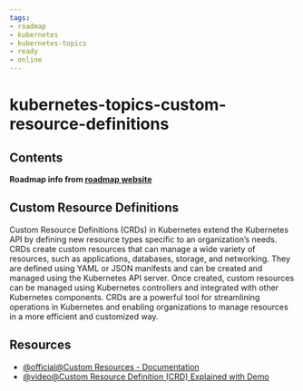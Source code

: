 ```yaml
---
tags:
- roadmap
- kubernetes
- kubernetes-topics
- ready
- online
---
```


# kubernetes-topics-custom-resource-definitions

## Contents

__Roadmap info from [roadmap website](https://roadmap.sh/kubernetes/kubernetes-advanced-topics/custom-resource-definitions)__

## Custom Resource Definitions

Custom Resource Definitions (CRDs) in Kubernetes extend the Kubernetes API by defining new resource types specific to an organization’s needs. CRDs create custom resources that can manage a wide variety of resources, such as applications, databases, storage, and networking. They are defined using YAML or JSON manifests and can be created and managed using the Kubernetes API server. Once created, custom resources can be managed using Kubernetes controllers and integrated with other Kubernetes components. CRDs are a powerful tool for streamlining operations in Kubernetes and enabling organizations to manage resources in a more efficient and customized way.

## Resources

* [@official@Custom Resources - Documentation](https://kubernetes.io/docs/concepts/extend-kubernetes/api-extension/custom-resources/)
* [@video@Custom Resource Definition (CRD) Explained with Demo](https://www.youtube.com/watch?v=u1X5Rf7fWwM)
